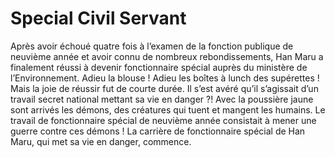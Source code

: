 # Special Civil Servant
Après avoir échoué quatre fois à l’examen de la fonction publique de neuvième année et avoir connu de nombreux rebondissements, Han Maru a finalement réussi à devenir fonctionnaire spécial auprès du ministère de l’Environnement. Adieu la blouse ! Adieu les boîtes à lunch des supérettes ! Mais la joie de réussir fut de courte durée. Il s’est avéré qu’il s’agissait d’un travail secret national mettant sa vie en danger ?! Avec la poussière jaune sont arrivés les démons, des créatures qui tuent et mangent les humains. Le travail de fonctionnaire spécial de neuvième année consistait à mener une guerre contre ces démons ! La carrière de fonctionnaire spécial de Han Maru, qui met sa vie en danger, commence.